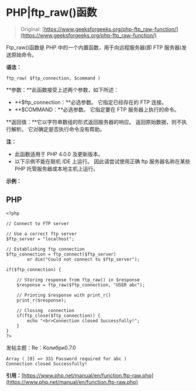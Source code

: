 # PHP|ftp_raw()函数

> Original: [https://www.geeksforgeeks.org/php-ftp_raw-function/](https://www.geeksforgeeks.org/php-ftp_raw-function/)

Ftp_raw()函数是 PHP 中的一个内置函数，用于向远程服务器(即 FTP 服务器)发送原始命令。

**语法：**

```
ftp_raw( $ftp_connection, $command )
```

**参数：**此函数接受上述两个参数，如下所述：

*   **$ftp_connection：**必选参数。 它指定已经存在的 FTP 连接。
*   **$COMMAND：**必选参数。 它指定要在 FTP 服务器上执行的命令。

**返回值：**它以字符串数组的形式返回服务器的响应。 返回原始数据，则不执行解析。 它对确定是否执行命令没有帮助。

**注：**

*   此函数适用于 PHP 4.0.0 及更新版本。
*   以下示例不能在联机 IDE 上运行。 因此请尝试使用正确 ftp 服务器名称在某些 PHP 托管服务器或本地主机上运行。

**示例：**

## PHP

```
<?php

// Connect to FTP server

// Use a correct ftp server
$ftp_server = "localhost";

// Establishing ftp connection
$ftp_connection = ftp_connect($ftp_server)
        or die("Could not connect to $ftp_server");

if($ftp_connection) {

    // Storing response from ftp_raw() in $response
    $response = ftp_raw($ftp_connection, "USER abc");

    // Printing $response with print_r()
    print_r($response);  

    // Closing  connection
    if(ftp_close($ftp_connection)) {
        echo "<br>Connection closed Successfully!";
    }
}
?>
```

发帖主题：Re：Колибри0.7.0

```
Array ( [0] => 331 Password required for abc ) 
Connection closed Successfully!
```

**引用：**[https://www.php.net/manual/en/function.ftp-raw.php](https://www.php.net/manual/en/function.ftp-raw.php)